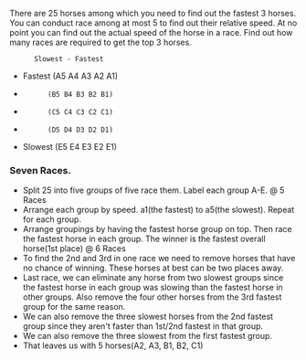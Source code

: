 There are 25 horses among which you need to find out the fastest 3 horses. You can conduct race among at most 5 to find out their relative speed. At no point you can find out the actual speed of the horse in a race. Find out how many races are required to get the top 3 horses.

          Slowest - Fastest

- Fastest   (A5 A4 A3 A2 A1)
-           (B5 B4 B3 B2 B1)
-           (C5 C4 C3 C2 C1)
-           (D5 D4 D3 D2 D1)
- Slowest   (E5 E4 E3 E2 E1)

### Seven Races.

- Split 25 into five groups of five race them. Label each group A-E. @ 5 Races
- Arrange each group by speed. a1(the fastest) to a5(the slowest). Repeat for each group.
- Arrange groupings by having the fastest horse group on top. Then race the
fastest horse in each group. The winner is the fastest overall horse(1st place) @ 6 Races
- To find the 2nd and 3rd in one race we need to remove horses that have no chance of winning. These horses at best
can be two places away.
- Last race, we can eliminate any horse from two slowest groups since the fastest horse in each
group was slowing than the fastest horse in other groups. Also remove the four other horses
from the 3rd fastest group for the same reason.
- We can also remove the three slowest horses from the 2nd fastest group
since they aren't faster than 1st/2nd fastest in that group.
- We can also remove the three slowest from the first fastest group.
- That leaves us with 5 horses(A2, A3, B1, B2, C1)

